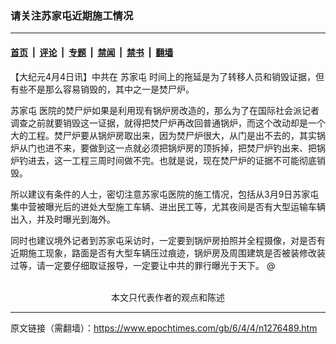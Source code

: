 ### 请关注苏家屯近期施工情况

---

#### [首页](../../../..?n1276489) &nbsp;|&nbsp; [评论](../../../../../epoch-comment?n1276489) &nbsp;|&nbsp; [专题](../../../../../epoch-special?n1276489) &nbsp;|&nbsp; [禁闻](../../../../../epoch-news?n1276489) &nbsp;|&nbsp; [禁书](../../../../../books?n1276489) &nbsp;|&nbsp; [翻墙](https://github.com/gfw-breaker/nogfw/blob/master/README.md?n1276489)


<div class="post_content" id="artbody" itemprop="articleBody">
 <!-- article content begin -->
 <p>
  【大纪元4月4日讯】中共在
  <ok href="https://www.epochtimes.com/gb/tag/%E8%8B%8F%E5%AE%B6%E5%B1%AF.html">
   苏家屯
  </ok>
  时间上的拖延是为了转移人员和销毁证据，但有些不是那么容易销毁的，其中之一是焚尸炉。
 </p>
 <p>
  <ok href="https://www.epochtimes.com/gb/tag/%E8%8B%8F%E5%AE%B6%E5%B1%AF.html">
   苏家屯
  </ok>
  医院的焚尸炉如果是利用现有锅炉房改造的，那么为了在国际社会派记者调查之前就要销毁这一证据，就得把焚尸炉再改回普通锅炉，而这个改动却是一个大的工程。焚尸炉要从锅炉房取出来，因为焚尸炉很大，从门是出不去的，其实锅炉从门也进不来，要做到这一点就必须把锅炉房的顶拆掉，把焚尸炉钓出来、把锅炉钓进去，这一工程三周时间做不完。也就是说，现在焚尸炉的证据不可能彻底销毁。
 </p>
 <p>
  所以建议有条件的人士，密切注意苏家屯医院的施工情况，包括从3月9日苏家屯集中营被曝光后的进处大型施工车辆、进出民工等，尤其夜间是否有大型运输车辆出入，并及时曝光到海外。
 </p>
 <p>
  同时也建议境外记者到苏家屯采访时，一定要到锅炉房拍照并全程摄像，对是否有近期施工现象，路面是否有大型车辆压过痕迹，锅炉房及周围建筑是否被装修改装过等，请一定要仔细取证报导，一定要让中共的罪行曝光于天下。 @
  <font color="#ffffff">
   (http://www.dajiyuan.com)
  </font>
  <br/>
  <center>
   <font class="GY13">
    本文只代表作者的观点和陈述
   </font>
  </center>
 </p>
 <!-- article content end -->
 <div id="below_article_ad">
 </div>
</div>


---

原文链接（需翻墙）：https://www.epochtimes.com/gb/6/4/4/n1276489.htm